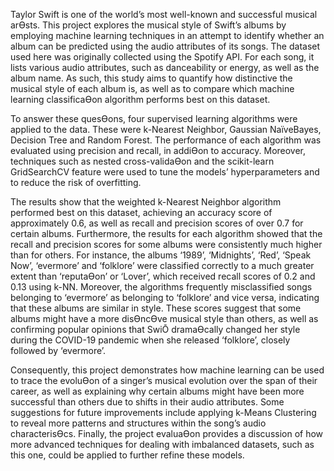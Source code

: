 Taylor Swift is one of the world’s most well-known and successful musical arƟsts. This project explores the musical style of Swift’s albums by
employing machine learning techniques in an attempt to identify whether an album can be predicted using the audio attributes of its songs.
The dataset used here was originally collected using the Spotify API. For each song, it lists various audio attributes, such as danceability or
energy, as well as the album name. As such, this study aims to quantify how distinctive the musical style of each album is, as well as to
compare which machine learning classificaƟon algorithm performs best on this dataset.

To answer these quesƟons, four supervised learning algorithms were applied to the data. These were k-Nearest Neighbor, Gaussian NaïveBayes, Decision Tree and Random Forest. The performance of each algorithm was evaluated using precision and recall, in addiƟon to
accuracy. Moreover, techniques such as nested cross-validaƟon and the scikit-learn GridSearchCV feature were used to tune the models’
hyperparameters and to reduce the risk of overfitting.

The results show that the weighted k-Nearest Neighbor algorithm performed best on this dataset, achieving an accuracy score of
approximately 0.6, as well as recall and precision scores of over 0.7 for certain albums. Furthermore, the results for each algorithm showed
that the recall and precision scores for some albums were consistently much higher than for others. For instance, the albums ‘1989’,
‘Midnights’, ‘Red’, ‘Speak Now’, ‘evermore’ and ‘folklore’ were classified correctly to a much greater extent than ‘reputaƟon’ or ‘Lover’,
which received recall scores of 0.2 and 0.13 using k-NN. Moreover, the algorithms frequently misclassified songs belonging to ‘evermore’ as
belonging to ‘folklore’ and vice versa, indicating that these albums are similar in style. These scores suggest that some albums might have a
more disƟncƟve musical style than others, as well as confirming popular opinions that SwiŌ dramaƟcally changed her style during the
COVID-19 pandemic when she released ‘folklore’, closely followed by ‘evermore’.

Consequently, this project demonstrates how machine learning can be used to trace the evoluƟon of a singer’s musical evolution over the
span of their career, as well as explaining why certain albums might have been more successful than others due to shifts in their audio
attributes. Some suggestions for future improvements include applying k-Means Clustering to reveal more patterns and structures within
the song’s audio characterisƟcs. Finally, the project evaluaƟon provides a discussion of how more advanced techniques for dealing with
imbalanced datasets, such as this one, could be applied to further refine these models. 

